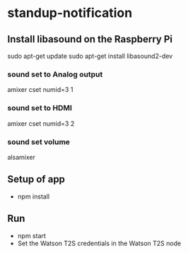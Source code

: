 # standup-notification

## Install libasound on the Raspberry Pi 
sudo apt-get update 
sudo apt-get install libasound2-dev

### sound set to Analog output
amixer cset numid=3 1

### sound set to HDMI
amixer cset numid=3 2

### sound set volume
alsamixer

## Setup of app
* npm install

## Run
* npm start
* Set the Watson T2S credentials in the Watson T2S node
